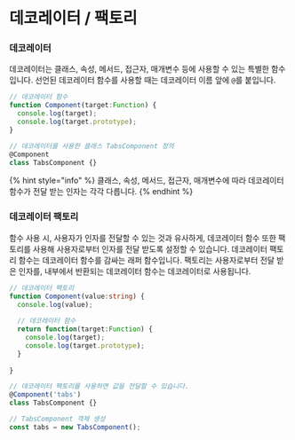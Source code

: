 # 데코레이터 / 팩토리

### 데코레이터

데코레이터는 클래스, 속성, 메서드, 접근자, 매개변수 등에 사용할 수 있는 특별한 함수입니다. 선언된 데코레이터 함수를 사용할 때는 데코레이터 이름 앞에 `@`를 붙입니다.

```typescript
// 데코레이터 함수
function Component(target:Function) {
  console.log(target);
  console.log(target.prototype);
}

// 데코레이터를 사용한 클래스 TabsComponent 정의
@Component
class TabsComponent {}
```

{% hint style="info" %}
클래스, 속성, 메서드, 접근자, 매개변수에 따라 데코레이터 함수가 전달 받는 인자는 각각 다릅니다.
{% endhint %}

### 데코레이터 팩토리

함수 사용 시, 사용자가 인자를 전달할 수 있는 것과 유사하게, 데코레이터 함수 또한 팩토리를 사용해 사용자로부터 인자를 전달 받도록 설정할 수 있습니다. 데코레이터 팩토리 함수는 데코레이터 함수를 감싸는 래퍼 함수입니다. 팩토리는 사용자로부터 전달 받은 인자를, 내부에서 반환되는 데코레이터 함수는 데코레이터로 사용됩니다.

```typescript
// 데코레이터 팩토리
function Component(value:string) {
  console.log(value);
  
  // 데코레이터 함수
  return function(target:Function) {
    console.log(target);
    console.log(target.prototype);
  }
  
}

// 데코레이터 팩토리를 사용하면 값을 전달할 수 있습니다.
@Component('tabs')
class TabsComponent {}

// TabsComponent 객체 생성
const tabs = new TabsComponent();
```

